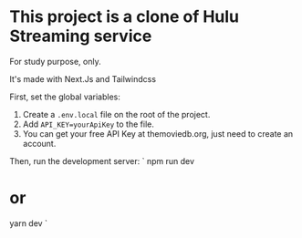 # This project is a clone of Hulu Streaming service

For study purpose, only.

It's made with Next.Js and Tailwindcss

First, set the global variables:

1. Create a `.env.local` file on the root of the project.
2. Add `API_KEY=yourApiKey` to the file.
3. You can get your free API Key at themoviedb.org, just need to create an account.

Then, run the development server:
`
npm run dev
# or
yarn dev
`